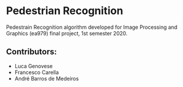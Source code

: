 # Pedestrian Recognition
Pedestrain Recognition algorithm developed for Image Processing and Graphics (ea979) final project, 1st semester 2020.

## Contributors:
  - Luca Genovese
  - Francesco Carella
  - André Barros de Medeiros
